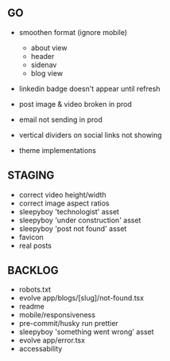 ## GO
- smoothen format (ignore mobile)
  - about view
  - header
  - sidenav
  - blog view

- linkedin badge doesn't appear until refresh
- post image & video broken in prod
- email not sending in prod
- vertical dividers on social links not showing

- theme implementations

## STAGING
- correct video height/width
- correct image aspect ratios
- sleepyboy 'technologist' asset
- sleepyboy 'under construction' asset
- sleepyboy 'post not found' asset
- favicon
- real posts

## BACKLOG
- robots.txt
- evolve app/blogs/[slug]/not-found.tsx
- readme
- mobile/responsiveness
- pre-commit/husky run prettier
- sleepyboy 'something went wrong' asset
- evolve app/error.tsx
- accessability